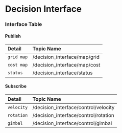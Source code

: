 # Decision Interface

### Interface Table
#### Publish

| Detail | Topic Name|
| :--- | :---- |
| `grid map` | /decision_interface/map/grid |
| `cost map` | /decision_interface/map/cost |
| `status` | /decision_interface/status |

#### Subscribe

| Detail | Topic Name |
| :--- | :---- |
| `velocity` | /decision_interface/control/velocity |
| `rotation` | /decision_interface/control/rotation |
| `gimbal` | /decision_interface/control/gimbal |